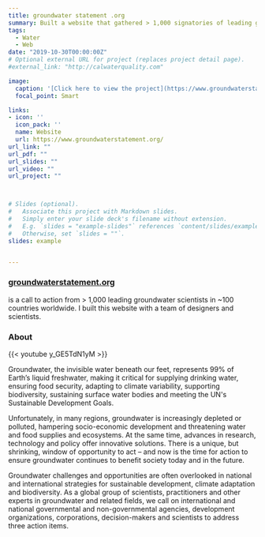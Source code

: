 ```yaml
---
title: groundwater statement .org
summary: Built a website that gathered > 1,000 signatories of leading groundwater scientists from ~100 countries in 1 month. The statement has seen been featured in Nature and various news sources worldwide. 
tags: 
  - Water
  - Web
date: "2019-10-30T00:00:00Z"
# Optional external URL for project (replaces project detail page).
#external_link: "http://calwaterquality.com"

image:
  caption: '[Click here to view the project](https://www.groundwaterstatement.org/)'
  focal_point: Smart

links:
- icon: ''
  icon_pack: ''
  name: Website
  url: https://www.groundwaterstatement.org/
url_link: ""
url_pdf: ""
url_slides: ""
url_video: ""
url_project: ""



# Slides (optional).
#   Associate this project with Markdown slides.
#   Simply enter your slide deck's filename without extension.
#   E.g. `slides = "example-slides"` references `content/slides/example-slides.md`.
#   Otherwise, set `slides = ""`.
slides: example


---
```


### [groundwaterstatement.org](https://www.groundwaterstatement.org/) 

is a call to action from > 1,000 leading groundwater scientists in ~100 countries worldwide. I built this website with a team of designers and scientists.   

### About

{{< youtube y_GE5TdN1yM >}}

Groundwater, the invisible water beneath our feet, represents 99% of Earth’s liquid freshwater, making it critical for supplying drinking water, ensuring food security, adapting to climate variability, supporting biodiversity, sustaining surface water bodies and meeting the UN's Sustainable Development Goals.


Unfortunately, in many regions, groundwater is increasingly depleted or polluted, hampering socio-economic development and threatening water and food supplies and ecosystems. At the same time, advances in research, technology and policy offer innovative solutions. There is a unique, but shrinking, window of opportunity to act – and now is the time for action to ensure groundwater continues to benefit society today and in the future.


Groundwater challenges and opportunities are often overlooked in national and international strategies for sustainable development, climate adaptation and biodiversity. As a global group of scientists, practitioners and other experts in groundwater and related fields, we call on international and national governmental and non-governmental agencies, development organizations, corporations, decision-makers and scientists to address three action items.


